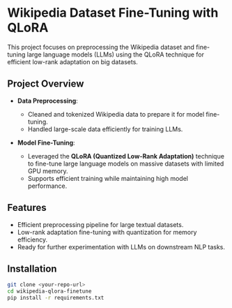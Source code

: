 # Wikipedia Dataset Fine-Tuning with QLoRA

This project focuses on preprocessing the Wikipedia dataset and fine-tuning large language models (LLMs) using the QLoRA technique for efficient low-rank adaptation on big datasets.

## Project Overview

- **Data Preprocessing**:  
  - Cleaned and tokenized Wikipedia data to prepare it for model fine-tuning.
  - Handled large-scale data efficiently for training LLMs.

- **Model Fine-Tuning**:  
  - Leveraged the **QLoRA (Quantized Low-Rank Adaptation)** technique to fine-tune large language models on massive datasets with limited GPU memory.
  - Supports efficient training while maintaining high model performance.

## Features

- Efficient preprocessing pipeline for large textual datasets.
- Low-rank adaptation fine-tuning with quantization for memory efficiency.
- Ready for further experimentation with LLMs on downstream NLP tasks.

## Installation

```bash
git clone <your-repo-url>
cd wikipedia-qlora-finetune
pip install -r requirements.txt
